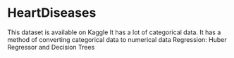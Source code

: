 # HeartDiseases

This dataset is available on Kaggle
It has a lot of categorical data.
It has a method of converting categorical data to numerical data
Regression: Huber Regressor and Decision Trees
